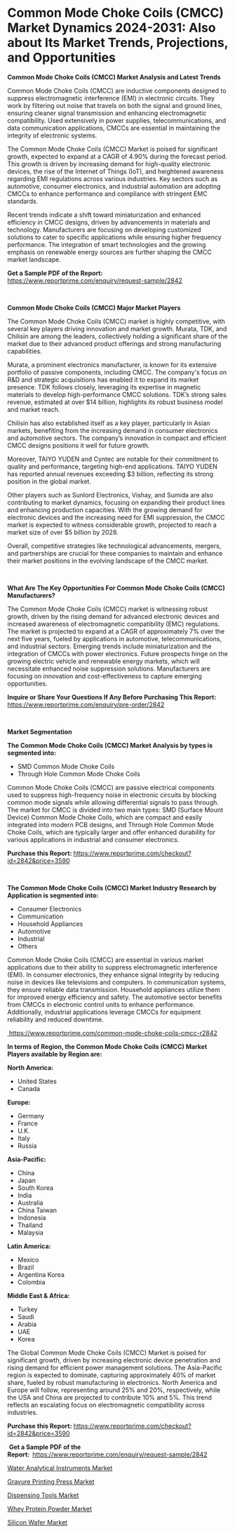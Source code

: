 <p><h1>Common Mode Choke Coils (CMCC) Market Dynamics 2024-2031: Also about Its Market Trends, Projections, and Opportunities</h1></p><p><strong>Common Mode Choke Coils (CMCC) Market Analysis and Latest Trends</strong></p>
<p><p>Common Mode Choke Coils (CMCC) are inductive components designed to suppress electromagnetic interference (EMI) in electronic circuits. They work by filtering out noise that travels on both the signal and ground lines, ensuring cleaner signal transmission and enhancing electromagnetic compatibility. Used extensively in power supplies, telecommunications, and data communication applications, CMCCs are essential in maintaining the integrity of electronic systems.</p><p>The Common Mode Choke Coils (CMCC) Market is poised for significant growth, expected to expand at a CAGR of 4.90% during the forecast period. This growth is driven by increasing demand for high-quality electronic devices, the rise of the Internet of Things (IoT), and heightened awareness regarding EMI regulations across various industries. Key sectors such as automotive, consumer electronics, and industrial automation are adopting CMCCs to enhance performance and compliance with stringent EMC standards.</p><p>Recent trends indicate a shift toward miniaturization and enhanced efficiency in CMCC designs, driven by advancements in materials and technology. Manufacturers are focusing on developing customized solutions to cater to specific applications while ensuring higher frequency performance. The integration of smart technologies and the growing emphasis on renewable energy sources are further shaping the CMCC market landscape.</p></p>
<p><strong>Get a Sample PDF of the Report:&nbsp;</strong> <a href="https://www.reportprime.com/enquiry/request-sample/2842">https://www.reportprime.com/enquiry/request-sample/2842</a></p>
<p>&nbsp;</p>
<p><strong>Common Mode Choke Coils (CMCC) Major Market Players</strong></p>
<p><p>The Common Mode Choke Coils (CMCC) market is highly competitive, with several key players driving innovation and market growth. Murata, TDK, and Chilisin are among the leaders, collectively holding a significant share of the market due to their advanced product offerings and strong manufacturing capabilities.</p><p>Murata, a prominent electronics manufacturer, is known for its extensive portfolio of passive components, including CMCC. The company's focus on R&D and strategic acquisitions has enabled it to expand its market presence. TDK follows closely, leveraging its expertise in magnetic materials to develop high-performance CMCC solutions. TDK’s strong sales revenue, estimated at over $14 billion, highlights its robust business model and market reach.</p><p>Chilisin has also established itself as a key player, particularly in Asian markets, benefiting from the increasing demand in consumer electronics and automotive sectors. The company’s innovation in compact and efficient CMCC designs positions it well for future growth.</p><p>Moreover, TAIYO YUDEN and Cyntec are notable for their commitment to quality and performance, targeting high-end applications. TAIYO YUDEN has reported annual revenues exceeding $3 billion, reflecting its strong position in the global market.</p><p>Other players such as Sunlord Electronics, Vishay, and Sumida are also contributing to market dynamics, focusing on expanding their product lines and enhancing production capacities. With the growing demand for electronic devices and the increasing need for EMI suppression, the CMCC market is expected to witness considerable growth, projected to reach a market size of over $5 billion by 2028.</p><p>Overall, competitive strategies like technological advancements, mergers, and partnerships are crucial for these companies to maintain and enhance their market positions in the evolving landscape of the CMCC market.</p></p>
<p>&nbsp;</p>
<p><strong>What Are The Key Opportunities For Common Mode Choke Coils (CMCC) Manufacturers?</strong></p>
<p><p>The Common Mode Choke Coils (CMCC) market is witnessing robust growth, driven by the rising demand for advanced electronic devices and increased awareness of electromagnetic compatibility (EMC) regulations. The market is projected to expand at a CAGR of approximately 7% over the next five years, fueled by applications in automotive, telecommunications, and industrial sectors. Emerging trends include miniaturization and the integration of CMCCs with power electronics. Future prospects hinge on the growing electric vehicle and renewable energy markets, which will necessitate enhanced noise suppression solutions. Manufacturers are focusing on innovation and cost-effectiveness to capture emerging opportunities.</p></p>
<p><strong>Inquire or Share Your Questions If Any Before Purchasing This Report:</strong> <a href="https://www.reportprime.com/enquiry/pre-order/2842">https://www.reportprime.com/enquiry/pre-order/2842</a></p>
<p>&nbsp;</p>
<p><strong>Market Segmentation</strong></p>
<p><strong>The Common Mode Choke Coils (CMCC) Market Analysis by types is segmented into:</strong></p>
<p><ul><li>SMD Common Mode Choke Coils</li><li>Through Hole Common Mode Choke Coils</li></ul></p>
<p><p>Common Mode Choke Coils (CMCC) are passive electrical components used to suppress high-frequency noise in electronic circuits by blocking common mode signals while allowing differential signals to pass through. The market for CMCC is divided into two main types: SMD (Surface Mount Device) Common Mode Choke Coils, which are compact and easily integrated into modern PCB designs, and Through Hole Common Mode Choke Coils, which are typically larger and offer enhanced durability for various applications in industrial and consumer electronics.</p></p>
<p><strong>Purchase this Report:&nbsp;</strong><a href="https://www.reportprime.com/checkout?id=2842&price=3590">https://www.reportprime.com/checkout?id=2842&price=3590</a></p>
<p>&nbsp;</p>
<p><strong>The Common Mode Choke Coils (CMCC) Market Industry Research by Application is segmented into:</strong></p>
<p><ul><li>Consumer Electronics</li><li>Communication</li><li>Household Appliances</li><li>Automotive</li><li>Industrial</li><li>Others</li></ul></p>
<p><p>Common Mode Choke Coils (CMCC) are essential in various market applications due to their ability to suppress electromagnetic interference (EMI). In consumer electronics, they enhance signal integrity by reducing noise in devices like televisions and computers. In communication systems, they ensure reliable data transmission. Household appliances utilize them for improved energy efficiency and safety. The automotive sector benefits from CMCCs in electronic control units to enhance performance. Additionally, industrial applications leverage CMCCs for equipment reliability and reduced downtime.</p></p>
<p><a href="https://www.reportprime.com/common-mode-choke-coils-cmcc-r2842">&nbsp;https://www.reportprime.com/common-mode-choke-coils-cmcc-r2842</a></p>
<p><strong>In terms of Region, the Common Mode Choke Coils (CMCC) Market Players available by Region are:</strong></p>
<p>
    <p> <strong> North America: </strong>
        <ul>
            <li>United States</li>
            <li>Canada</li>
        </ul>
        </p> 
    <p> <strong> Europe: </strong>
        <ul>
            <li>Germany</li>
            <li>France</li>
            <li>U.K.</li>
            <li>Italy</li>
            <li>Russia</li>
        </ul>
        </p> 
    <p> <strong> Asia-Pacific: </strong>
        <ul>
            <li>China</li>
            <li>Japan</li>
            <li>South Korea</li>
            <li>India</li>
            <li>Australia</li>
            <li>China Taiwan</li>
            <li>Indonesia</li>
            <li>Thailand</li>
            <li>Malaysia</li>
        </ul>
        </p> 
    <p> <strong> Latin America: </strong>
        <ul>
            <li>Mexico</li>
            <li>Brazil</li>
            <li>Argentina Korea</li>
            <li>Colombia</li>
        </ul>
        </p> 
    <p> <strong> Middle East & Africa: </strong>
        <ul>
            <li>Turkey</li>
            <li>Saudi</li>
            <li>Arabia</li>
            <li>UAE</li>
            <li>Korea</li>
        </ul>
    </p>
    </p>
<p><p>The Global Common Mode Choke Coils (CMCC) Market is poised for significant growth, driven by increasing electronic device penetration and rising demand for efficient power management solutions. The Asia-Pacific region is expected to dominate, capturing approximately 40% of market share, fueled by robust manufacturing in electronics. North America and Europe will follow, representing around 25% and 20%, respectively, while the USA and China are projected to contribute 10% and 5%. This trend reflects an escalating focus on electromagnetic compatibility across industries.</p></p>
<p><strong>Purchase this Report: </strong><a href="https://www.reportprime.com/checkout?id=2842&price=3590">https://www.reportprime.com/checkout?id=2842&price=3590</a></p>
<p>&nbsp;<strong>Get a Sample PDF of the Report:&nbsp;&nbsp;</strong><a href="https://www.reportprime.com/enquiry/request-sample/2842">https://www.reportprime.com/enquiry/request-sample/2842</a></p>
<p><strong></strong></p>
<p><p><a href="https://www.linkedin.com/pulse/water-analytical-instruments-industry-insights-report-analyzing-in4le?trackingId=FRhUDsZOSEKI7%2BcX8GCCYQ%3D%3D">Water Analytical Instruments Market</a></p><p><a href="https://issuu.com/reportprime-2/docs/gravure-printing-press-market-size-_6f4bd298a6b023">Gravure Printing Press Market</a></p><p><a href="https://issuu.com/reportprime-2/docs/dispensing-tools-market-size-2030.p_e0fea9f54df08d">Dispensing Tools Market</a></p><p><a href="https://www.linkedin.com/pulse/emerging-opportunities-challenges-global-whey-protein-powder-v4k0e?trackingId=C58TZRvMTCGeq82rmcW8ng%3D%3D">Whey Protein Powder Market</a></p><p><a href="https://github.com/DixieGrimes/Market-Research-Report-List-1/blob/main/silicon-wafer-market.md">Silicon Wafer Market</a></p></p>